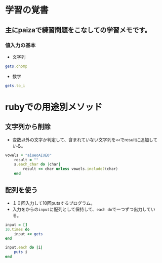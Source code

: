 # 学習の覚書
主にpaizaで練習問題をこなしての学習メモです。
---
### 値入力の基本
- 文字列
```ruby
gets.chomp
```
- 数字
```ruby
gets.to_i
```

# rubyでの用途別メソッド
## 文字列から削除
- 変数以外の文字か判定して、含まれていない文字列を`<<`でresultに追加している。
```ruby
vowels = "aiueoAIUEO"
    result = ""
    s.each_char do |char|
        result << char unless vowels.include?(char)
    end
```

## 配列を使う
- １０回入力して10回putsするプログラム。
- 入力をからの`input`に配列として保持して、`each do`で一つずつ出力している。
```ruby
input = []
10.times do
    input << gets
end

input.each do |i|
    puts i
end
```
